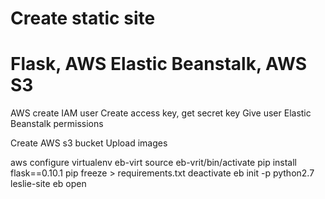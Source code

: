 # Create static site 
# Flask, AWS Elastic Beanstalk, AWS S3

AWS create IAM user
Create access key, get secret key
Give user Elastic Beanstalk permissions

Create AWS s3 bucket
Upload images

aws configure
virtualenv eb-virt
source eb-vrit/bin/activate
pip install flask==0.10.1
pip freeze > requirements.txt
deactivate
eb init -p python2.7 leslie-site
eb open
